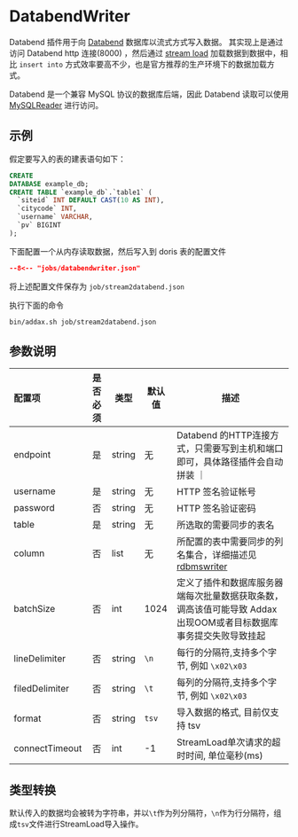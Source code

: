 # DatabendWriter

Databend 插件用于向 [Databend](https://databend.rs/zh-CN/doc/) 数据库以流式方式写入数据。 其实现上是通过访问 Databend http 连接(8000)
，然后通过 [stream load](https://databend.rs/zh-CN/doc/integrations/api/streaming-load)
加载数据到数据中，相比 `insert into` 方式效率要高不少，也是官方推荐的生产环境下的数据加载方式。

Databend 是一个兼容 MySQL 协议的数据库后端，因此 Databend 读取可以使用 [MySQLReader](../../reader/mysqlreader) 进行访问。

## 示例

假定要写入的表的建表语句如下：

```sql
CREATE
DATABASE example_db;
CREATE TABLE `example_db`.`table1` (
  `siteid` INT DEFAULT CAST(10 AS INT),
  `citycode` INT,
  `username` VARCHAR,
  `pv` BIGINT
);
```

下面配置一个从内存读取数据，然后写入到 doris 表的配置文件

```json
--8<-- "jobs/databendwriter.json"
```

将上述配置文件保存为 `job/stream2databend.json`

执行下面的命令

```shell
bin/addax.sh job/stream2databend.json
```

## 参数说明

| 配置项            | 是否必须 | 类型  | 默认值   | 描述                                                          |
|:---------------| :------: | ------ |-------|-------------------------------------------------------------|
| endpoint       |    是    | string | 无     | Databend 的HTTP连接方式，只需要写到主机和端口即可，具体路径插件会自动拼装 ｜               
| username       |    是    | string | 无     | HTTP 签名验证帐号                                                 |
| password       |    否    | string | 无     | HTTP 签名验证密码                                                 |
| table          |    是    | string | 无     | 所选取的需要同步的表名                                                 |
| column         |    否    | list | 无     | 所配置的表中需要同步的列名集合，详细描述见 [rdbmswriter](../rdbmswriter)         |
| batchSize      |    否    | int | 1024  | 定义了插件和数据库服务器端每次批量数据获取条数，调高该值可能导致 Addax 出现OOM或者目标数据库事务提交失败导致挂起 |
| lineDelimiter  |  否     | string | `\n`  | 每行的分隔符,支持多个字节, 例如 `\x02\x03`                                |
| filedDelimiter |  否     | string | `\t`  | 每列的分隔符,支持多个字节, 例如 `\x02\x03`                                |
| format         |  否     | string | `tsv` | 导入数据的格式, 目前仅支持 tsv                                          |
| connectTimeout | 否  | int | -1    | StreamLoad单次请求的超时时间, 单位毫秒(ms)                               |

## 类型转换

默认传入的数据均会被转为字符串，并以`\t`作为列分隔符，`\n`作为行分隔符，组成`tsv`文件进行StreamLoad导入操作。
